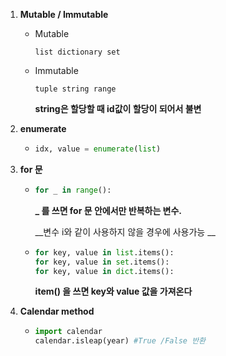 1. __Mutable / Immutable__

   - Mutable

     ```
     list dictionary set
     ```

   - Immutable

     ```
     tuple string range
     ```

     __string은 할당할 때 id값이 할당이 되어서 불변__

2. __enumerate__

   - ```python
     idx, value = enumerate(list)
     ```

3. __for 문__

   - ```python
     for _ in range():
     ```

     __\_ 를 쓰면 for 문 안에서만 반복하는 변수.__

     __변수 i와 같이 사용하지 않을 경우에 사용가능 __

   - ```python
     for key, value in list.items():
     for key, value in set.items():    
     for key, value in dict.items():    
     ```

     __item() 을 쓰면 key와 value 값을 가져온다__

4. __Calendar method__ 

   - ``` python
     import calendar
     calendar.isleap(year) #True /False 반환
     ```